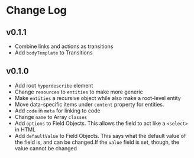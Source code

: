# Change Log

## v0.1.1

* Combine links and actions as transitions
* Add `bodyTemplate` to Transitions

## v0.1.0

* Add root `hyperdescribe` element
* Change `resources` to `entities` to make more generic
* Make `entities` a recursive object while also make a root-level entity
* Move data-specific items under `content` property for entities.
* Add `code` in `meta` for linking to code
* Change `name` to Array `classes`
* Add `options` to Field Objects. This allows the field to act like a `<select>` in HTML
* Add `defaultValue` to Field Objects. This says what the default value of the field is, and can be changed.If the `value` field is set, though, the value cannot be changed
